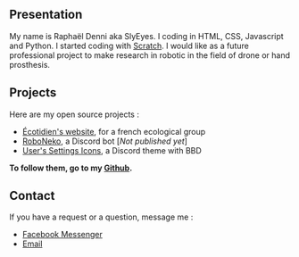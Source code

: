 ## Presentation

My name is Raphaël Denni aka SlyEyes. I coding in HTML, CSS, Javascript and Python. I started coding with [Scratch](https://scratch.mit.edu/users/SlyEyes/). I would like as a future professional project to make research in robotic in the field of drone or hand prosthesis.

## Projects

Here are my open source projects :
- [Écotidien's website](https://ecotidien.info/), for a french ecological group
- [RoboNeko](https://github.com/SlyEyes/RoboNeko), a Discord bot [*Not published yet*]
- [User's Settings Icons](https://github.com/SlyEyes/Users_Settings_Icons), a Discord theme with BBD

**To follow them, go to my [Github](https://github.com/SlyEyes).**

## Contact

If you have a request or a question, message me :
- [Facebook Messenger](https://m.me/raph.denni/)
- [Email](mailto:raphoro.d@gmail.com)
